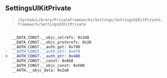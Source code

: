 ## SettingsUIKitPrivate

> `/System/Library/PrivateFrameworks/Settings/SettingsUIKitPrivate.framework/SettingsUIKitPrivate`

```diff

   __DATA_CONST.__objc_selrefs: 0x3d8
   __DATA_CONST.__objc_protorefs: 0x20
   __AUTH_CONST.__auth_got: 0x790
-  __AUTH_CONST.__auth_ptr: 0x478
+  __AUTH_CONST.__auth_ptr: 0x480
   __AUTH_CONST.__const: 0x8b8
   __AUTH_CONST.__objc_const: 0x500
   __AUTH.__objc_data: 0x2a0

```
